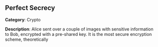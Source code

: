 ## Perfect Secrecy

__Category__: Crypto

__Description__: Alice sent over a couple of images with sensitive information to Bob, encrypted with a pre-shared key. It is the most secure encryption scheme, theoretically
